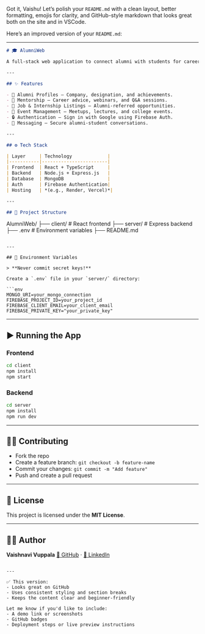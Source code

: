 Got it, Vaishu! Let’s polish your `README.md` with a clean layout, better formatting, emojis for clarity, and GitHub-style markdown that looks great both on the site and in VSCode.

Here’s an improved version of your `README.md`:

---

```markdown
# 🎓 AlumniWeb

A full-stack web application to connect alumni with students for career guidance, mentorship, and networking.

---

## ✨ Features

- 👤 Alumni Profiles – Company, designation, and achievements.
- 💬 Mentorship – Career advice, webinars, and Q&A sessions.
- 💼 Job & Internship Listings – Alumni-referred opportunities.
- 📅 Event Management – Meetups, lectures, and college events.
- 🔒 Authentication – Sign in with Google using Firebase Auth.
- 💌 Messaging – Secure alumni-student conversations.

---

## ⚙️ Tech Stack

| Layer     | Technology             |
|-----------|------------------------|
| Frontend  | React + TypeScript     |
| Backend   | Node.js + Express.js   |
| Database  | MongoDB                |
| Auth      | Firebase Authentication|
| Hosting   | *(e.g., Render, Vercel)*|

---

## 📁 Project Structure

```

AlumniWeb/
├── client/                # React frontend
├── server/                # Express backend
├── .env                   # Environment variables
├── README.md

````

---

## 🔐 Environment Variables

> **Never commit secret keys!**

Create a `.env` file in your `server/` directory:

```env
MONGO_URI=your_mongo_connection
FIREBASE_PROJECT_ID=your_project_id
FIREBASE_CLIENT_EMAIL=your_client_email
FIREBASE_PRIVATE_KEY="your_private_key"
````

---

## ▶️ Running the App

### Frontend

```bash
cd client
npm install
npm start
```

### Backend

```bash
cd server
npm install
npm run dev
```

---

## 🧑‍💻 Contributing

* Fork the repo
* Create a feature branch: `git checkout -b feature-name`
* Commit your changes: `git commit -m "Add feature"`
* Push and create a pull request

---

## 📄 License

This project is licensed under the **MIT License**.

---

## 🙋‍♀️ Author

**Vaishnavi Vuppala**
[🔗 GitHub](https://github.com/22FE1A6146) · [🔗 LinkedIn](https://www.linkedin.com/in/vaishnavi-vuppala-54a801304)

```

---

✅ This version:
- Looks great on GitHub
- Uses consistent styling and section breaks
- Keeps the content clear and beginner-friendly

Let me know if you'd like to include:
- A demo link or screenshots
- GitHub badges
- Deployment steps or live preview instructions
```


 
 
